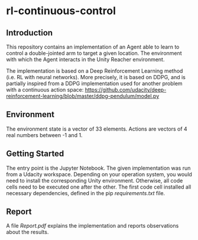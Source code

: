 # rl-continuous-control

## Introduction

This repository contains an implementation of an Agent able to learn to control a double-jointed arm to target a given location.
The environment with which the Agent interacts in the Unity Reacher environment.

The implementation is based on a Deep Reinforcement Learning method (i.e. RL with neural networks).
More precisely, it is based on DDPG, and is partially inspired from a DDPG implementation used for another problem with a continuous action space: https://github.com/udacity/deep-reinforcement-learning/blob/master/ddpg-pendulum/model.py

## Environment

The environment state is a vector of 33 elements.
Actions are vectors of 4 real numbers between -1 and 1.

## Getting Started

The entry point is the Jupyter Notebook.
The given implementation was run from a Udacity workspace. Depending on your operation system, you would need to install the corresponding Unity environment.
Otherwise, all code cells need to be executed one after the other.
The first code cell installed all necessary dependencies, defined in the pip *requirements.txt* file.

## Report

A file *Report.pdf* explains the implementation and reports observations about the results.
